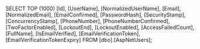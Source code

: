 SELECT TOP (1000) 
    [Id],
    [UserName],
    [NormalizedUserName],
    [Email],
    [NormalizedEmail],
    [EmailConfirmed],
    [PasswordHash],
    [SecurityStamp],
    [ConcurrencyStamp],
    [PhoneNumber],
    [PhoneNumberConfirmed],
    [TwoFactorEnabled],
    [LockoutEnd],
    [LockoutEnabled],
    [AccessFailedCount],
    [FullName],
    [IsEmailVerified],
    [EmailVerificationToken],
    [EmailVerificationTokenExpiry]
FROM [dbo].[AspNetUsers];
